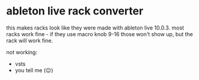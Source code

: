 # ableton live rack converter

this makes racks look like they were made with ableton live 10.0.3. most racks work fine - if they use macro knob 9-16 those won't show up, but the rack will work fine.

not working:
* vsts
* you tell me (😉)